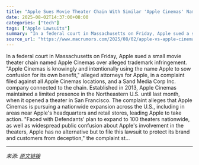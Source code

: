 ```yaml
---
title: "Apple Sues Movie Theater Chain With Similar 'Apple Cinemas' Name"
date: 2025-08-02T14:37:00+08:00
categories: ["tech"]
tags: ["Apple Lawsuits"]
summary: "In a federal court in Massachusetts on Friday, Apple sued a small movie theater chain named Apple Cinemas over alleged trademark infringement. \"Apple Cinemas is knowingly and intentionally using the n"
source_url: "https://www.macrumors.com/2025/08/02/apple-vs-apple-cinemas/"
---
```


In a federal court in Massachusetts on Friday, Apple sued a small movie theater chain named Apple Cinemas over alleged trademark infringement. "Apple Cinemas is knowingly and intentionally using the name Apple to sow confusion for its own benefit," alleged attorneys for Apple, in a complaint filed against all Apple Cinemas locations, and a Sand Media Corp Inc. company connected to the chain. Established in 2013, Apple Cinemas maintained a limited presence in the Northeastern U.S. until last month, when it opened a theater in San Francisco. The complaint alleges that Apple Cinemas is pursuing a nationwide expansion across the U.S., including in areas near Apple's headquarters and retail stores, leading Apple to take action. "Faced with Defendants' plan to expand to 100 theaters nationwide, as well as widespread public confusion about Apple's involvement in the theaters, Apple has no alternative but to file this lawsuit to protect its brand and customers from deception," the complaint st...

---

*来源: [原文链接](https://www.macrumors.com/2025/08/02/apple-vs-apple-cinemas/)*
